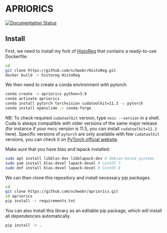 # APRIORICS

[![Documentation Status](https://readthedocs.org/projects/apriorics/badge/?version=latest)](https://apriorics.readthedocs.io/en/latest/?badge=latest)

## Install

First, we need to install my fork of [HistoReg](https://github.com/CBICA/HistoReg) that
contains a ready-to-use Dockerfile.

```bash
cd
git clone https://github.com/schwobr/HistoReg.git
docker build -t historeg HistoReg
```

We then need to create a conda environment with pytorch.

```bash
conda create -n apriorics python=3.9
conda activate apriorics
conda install pytorch torchvision cudatoolkit=11.3 -c pytorch
conda install openslide -c conda-forge
```

NB: To check required `cudatoolkit` version, type `nvcc --version` in a shell. Cuda is always compatible with older versions of the same major release (for instance if your nvcc version is 11.5, you can install `cudatoolkit=11.3` here). Specific versions of `pytorch` are only available with few `cudatoolkit` versions, you can check it on [PyTorch official website](https://pytorch.org/get-started/locally/).

Make sure that you have blas and lapack installed:

```bash
sudo apt install libblas-dev libblapack-dev # debian-based systems
sudo yum install blas-devel lapack-devel # CentOS 7
sudo dnf install blas-devel lapack-devel # CentOS 8
```

We can then clone this repository and install necessary pip packages.

```bash
cd
git clone https://github.com/schwobr/apriorics.git
cd apriorics
pip install -r requirements.txt
```

You can also install this library as an editable pip package, which will install all dependencies automatically.

```bash
pip install -e .
```
